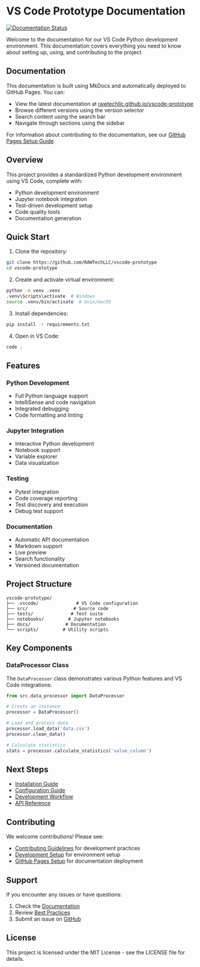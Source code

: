 # VS Code Prototype Documentation

[![Documentation Status](https://github.com/RAWTechLLC/vscode-prototype/actions/workflows/docs.yml/badge.svg)](https://rawtechllc.github.io/vscode-prototype)

Welcome to the documentation for our VS Code Python development environment. This documentation covers everything you need to know about setting up, using, and contributing to the project.

## Documentation

This documentation is built using MkDocs and automatically deployed to GitHub Pages. You can:

- View the latest documentation at [rawtechllc.github.io/vscode-prototype](https://rawtechllc.github.io/vscode-prototype)
- Browse different versions using the version selector
- Search content using the search bar
- Navigate through sections using the sidebar

For information about contributing to the documentation, see our [GitHub Pages Setup Guide](contributing/github-pages-setup.md).

## Overview

This project provides a standardized Python development environment using VS Code, complete with:

- Python development environment
- Jupyter notebook integration
- Test-driven development setup
- Code quality tools
- Documentation generation

## Quick Start

1. Clone the repository:
```bash
git clone https://github.com/RAWTechLLC/vscode-prototype
cd vscode-prototype
```

2. Create and activate virtual environment:
```bash
python -m venv .venv
.venv\Scripts\activate  # Windows
source .venv/bin/activate  # Unix/macOS
```

3. Install dependencies:
```bash
pip install -r requirements.txt
```

4. Open in VS Code:
```bash
code .
```

## Features

### Python Development
- Full Python language support
- IntelliSense and code navigation
- Integrated debugging
- Code formatting and linting

### Jupyter Integration
- Interactive Python development
- Notebook support
- Variable explorer
- Data visualization

### Testing
- Pytest integration
- Code coverage reporting
- Test discovery and execution
- Debug test support

### Documentation
- Automatic API documentation
- Markdown support
- Live preview
- Search functionality
- Versioned documentation

## Project Structure

```
vscode-prototype/
├── .vscode/              # VS Code configuration
├── src/                 # Source code
├── tests/              # Test suite
├── notebooks/         # Jupyter notebooks
├── docs/             # Documentation
└── scripts/         # Utility scripts
```

## Key Components

### DataProcessor Class
The `DataProcessor` class demonstrates various Python features and VS Code integrations:

```python
from src.data_processor import DataProcessor

# Create an instance
processor = DataProcessor()

# Load and process data
processor.load_data('data.csv')
processor.clean_data()

# Calculate statistics
stats = processor.calculate_statistics('value_column')
```

## Next Steps

- [Installation Guide](getting-started/installation.md)
- [Configuration Guide](getting-started/configuration.md)
- [Development Workflow](user-guide/development-workflow.md)
- [API Reference](api/data_processor.md)

## Contributing

We welcome contributions! Please see:

- [Contributing Guidelines](contributing/guidelines.md) for development practices
- [Development Setup](contributing/development-setup.md) for environment setup
- [GitHub Pages Setup](contributing/github-pages-setup.md) for documentation deployment

## Support

If you encounter any issues or have questions:

1. Check the [Documentation](user-guide/environment-setup.md)
2. Review [Best Practices](best-practices/code-style.md)
3. Submit an issue on [GitHub](https://github.com/RAWTechLLC/vscode-prototype/issues)

## License

This project is licensed under the MIT License - see the LICENSE file for details.
